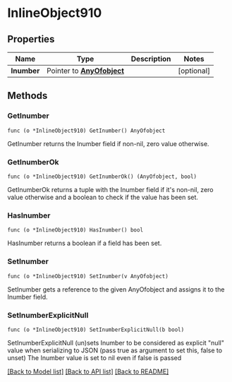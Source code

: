 # InlineObject910

## Properties

Name | Type | Description | Notes
------------ | ------------- | ------------- | -------------
**Inumber** | Pointer to [**AnyOfobject**](anyOf&lt;object&gt;.md) |  | [optional] 

## Methods

### GetInumber

`func (o *InlineObject910) GetInumber() AnyOfobject`

GetInumber returns the Inumber field if non-nil, zero value otherwise.

### GetInumberOk

`func (o *InlineObject910) GetInumberOk() (AnyOfobject, bool)`

GetInumberOk returns a tuple with the Inumber field if it's non-nil, zero value otherwise
and a boolean to check if the value has been set.

### HasInumber

`func (o *InlineObject910) HasInumber() bool`

HasInumber returns a boolean if a field has been set.

### SetInumber

`func (o *InlineObject910) SetInumber(v AnyOfobject)`

SetInumber gets a reference to the given AnyOfobject and assigns it to the Inumber field.

### SetInumberExplicitNull

`func (o *InlineObject910) SetInumberExplicitNull(b bool)`

SetInumberExplicitNull (un)sets Inumber to be considered as explicit "null" value
when serializing to JSON (pass true as argument to set this, false to unset)
The Inumber value is set to nil even if false is passed

[[Back to Model list]](../README.md#documentation-for-models) [[Back to API list]](../README.md#documentation-for-api-endpoints) [[Back to README]](../README.md)


